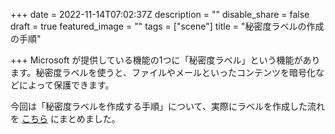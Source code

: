 +++
date = 2022-11-14T07:02:37Z
description = ""
disable_share = false
draft = true
featured_image = ""
tags = ["scene"]
title = "秘密度ラベルの作成の手順"

+++
Microsoft が提供している機能の1つに「秘密度ラベル」という機能があります。秘密度ラベルを使うと、ファイルやメールといったコンテンツを暗号化などによって保護できます。

今回は「秘密度ラベルを作成する手順」について、実際にラベルを作成した流れを [こちら](https://tdu.box.com/s/trsw7uoyi51u2i3zf5maz5tfxa57p1br) にまとめました。